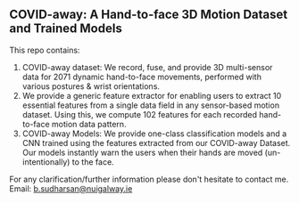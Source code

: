 ## COVID-away: A Hand-to-face 3D Motion Dataset and Trained Models

This repo contains: 

1. COVID-away dataset: We record, fuse, and provide 3D multi-sensor data for 2071 dynamic hand-to-face movements, performed with various postures & wrist orientations.
2. We provide a generic feature extractor for enabling users to extract 10 essential features from a single data field in any sensor-based motion dataset. Using this, we compute 102 features for each recorded hand-to-face motion data pattern.
3. COVID-away Models: We provide one-class classification models and a CNN trained using the features extracted from our COVID-away Dataset. Our models instantly warn the users when their hands are moved (un-intentionally) to the face.

For any clarification/further information please don't hesitate to contact me. Email: b.sudharsan@nuigalway.ie